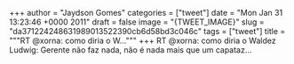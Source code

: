 
+++
author = "Jaydson Gomes"
categories = ["tweet"]
date = "Mon Jan 31 13:23:46 +0000 2011"
draft = false
image = "{TWEET_IMAGE}"
slug = "da371224248631989013522390cb6d58bd3c046c"
tags = ["tweet"]
title = """RT @xorna: como diria o W..."""
+++
RT @xorna: como diria o Waldez Ludwig: Gerente não faz nada, não é nada mais que um capataz...

